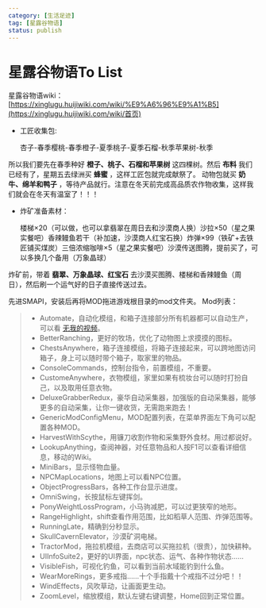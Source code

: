 ```yaml
---
category: [生活足迹]
tag: [星露谷物语]
status: publish
---
```


# 星露谷物语To List

星露谷物语wiki：[https://xinglugu.huijiwiki.com/wiki/%E9%A6%96%E9%A1%B5](https://xinglugu.huijiwiki.com/wiki/首页)

- 工匠收集包:

  杏子-春季樱桃-春季橙子-夏季桃子-夏季石榴-秋季苹果树-秋季

所以我们要先在春季种好 **橙子、桃子、石榴和苹果树** 这四棵树。然后 **布料** 我们已经有了，星期五去绿洲买 **蜂蜜** ，这样工匠包就完成献祭了。 动物包就买 **奶牛、绵羊和鸭子** ，等待产品就行。注意在冬天前完成高品质农作物收集，这样我们就会在冬天有温室了！！！

- 炸矿准备素材：

  楼梯×20（可以做，也可以拿翡翠在周日去和沙漠商人换）沙拉×50（星之果实餐吧）香辣鳗鱼若干（补加速，沙漠商人红宝石换）炸弹×99（铁矿+去铁匠铺买煤炭）三倍浓缩咖啡×5（星之果实餐吧）沙漠传送图腾，提前买了，可以多换几个备用（万象晶球）

炸矿前，带着 **翡翠、万象晶球、红宝石** 去沙漠买图腾、楼梯和香辣鳗鱼（周日），然后刷一个运气好的日子直接传送过去。

先进SMAPI，安装后再将MOD拖进游戏根目录的mod文件夹。 Mod列表：

> - Automate，自动化模组，和箱子连接部分所有机器都可以自动生产，可以看 [无我的视频](https://www.bilibili.com/video/BV1bU4y1q7BC?share_source=copy_web)。
> - BetterRanching，更好的牧场，优化了动物图上求摸摸的图标。
> - ChestsAnywhere，箱子连接模组，将箱子连接起来，可以跨地图访问箱子，身上可以随时带个箱子，取家里的物品。
> - ConsoleCommands，控制台指令，前置模组，不重要。
> - CustomeAnywhere，衣物模组，家里如果有梳妆台可以随时打扮自己，以及取用任意衣物。
> - DeluxeGrabberRedux，豪华自动采集器，加强版的自动采集器，能够更多的自动采集，让你一键收货，无需跑来跑去！
> - GenericModConfigMenu，MOD配置列表，在菜单界面左下角可以配置各种MOD。
> - HarvestWithScythe，用镰刀收割作物和采集野外食材。用过都说好。
> - LookupAnything，查阅神器，对任意物品和人按F1可以查看详细信息，移动的Wiki。
> - MiniBars，显示怪物血量。
> - NPCMapLocations，地图上可以看NPC位置。
> - ObjectProgressBars，各种工作台显示进度。
> - OmniSwing，长按鼠标左键挥剑。
> - PonyWeightLossProgram，小马驹减肥，可以过更狭窄的地形。
> - RangeHighlight，shift查看作用范围，比如稻草人范围、炸弹范围等。
> - RunningLate，精确到分秒显示。
> - SkullCavernElevator，沙漠矿洞电梯。
> - TractorMod，拖拉机模组，去商店可以买拖拉机（很贵），加快耕种。
> - UIInfoSuite2，更好的UI界面，npc状态、运气、各种作物状态……
> - VisibleFish，可视化钓鱼，可以看到当前水域能钓到什么鱼。
> - WearMoreRings，更多戒指……十个手指戴十个戒指不过分吧！！
> - WindEffects，风吹草动，让画面更生动。
> - ZoomLevel，缩放模组，默认左键右键调整，Home回到正常位置。